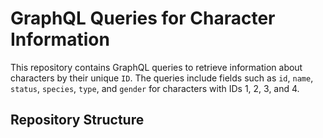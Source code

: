 # GraphQL Queries for Character Information

This repository contains GraphQL queries to retrieve information about characters by their unique `ID`. The queries include fields such as `id`, `name`, `status`, `species`, `type`, and `gender` for characters with IDs 1, 2, 3, and 4.

## Repository Structure

